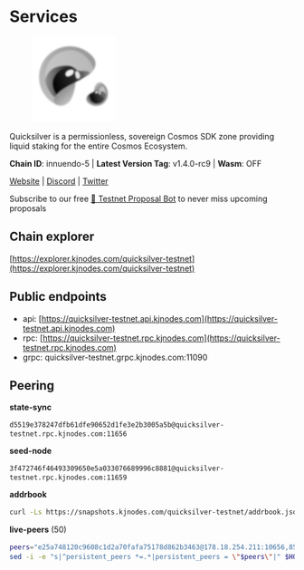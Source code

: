 # Services

<figure><img src="https://raw.githubusercontent.com/kj89/cosmos-images/main/logos/quicksilver.png" width="150" alt=""><figcaption></figcaption></figure>

Quicksilver is a permissionless, sovereign Cosmos SDK zone providing liquid staking for the entire Cosmos Ecosystem.

**Chain ID**: innuendo-5 | **Latest Version Tag**: v1.4.0-rc9 | **Wasm**: OFF

[Website](https://quicksilver.zone) | [Discord](https://discord.gg/quicksilverprotocol) | [Twitter](https://twitter.com/quicksilverzone)



Subscribe to our free [🤖 Testnet Proposal Bot](https://t.me/kjnodes_testnet_proposal_bot) to never miss upcoming proposals


## Chain explorer
[https://explorer.kjnodes.com/quicksilver-testnet](https://explorer.kjnodes.com/quicksilver-testnet)

## Public endpoints

* api: [https://quicksilver-testnet.api.kjnodes.com](https://quicksilver-testnet.api.kjnodes.com)
* rpc: [https://quicksilver-testnet.rpc.kjnodes.com](https://quicksilver-testnet.rpc.kjnodes.com)
* grpc: quicksilver-testnet.grpc.kjnodes.com:11090

## Peering

**state-sync**

```text
d5519e378247dfb61dfe90652d1fe3e2b3005a5b@quicksilver-testnet.rpc.kjnodes.com:11656
```

**seed-node**

```text
3f472746f46493309650e5a033076689996c8881@quicksilver-testnet.rpc.kjnodes.com:11659
```

**addrbook**
```bash
curl -Ls https://snapshots.kjnodes.com/quicksilver-testnet/addrbook.json > $HOME/.quicksilverd/config/addrbook.json
```

**live-peers** (50)
```bash
peers="e25a748120c9608c1d2a70fafa75178d862b3463@178.18.254.211:10656,858ba6bc33a6d13fdd9ddad344d788dcf91cf565@142.132.151.99:15651,0a3ac40a7a4ce35978c4da97be2eb6974bc3c58b@185.252.233.217:46656,2096650d8586b858d3369205f3b46ac4c765bc8e@65.109.53.155:26656,c409d9297f85d1290b4d6b208a1e66015c51434d@5.161.145.173:26656,5c2a752c9b1952dbed075c56c600c3a79b58c395@95.214.55.232:27026,a288baa951cbe92b253c01c3936d930af1d56424@5.161.142.236:26656,d5519e378247dfb61dfe90652d1fe3e2b3005a5b@65.109.68.190:11656,2be586e675b0f55c96905cc83496861c64112f44@65.108.99.224:56656,42f87cb55d5fdd222da28023613c66857398c4b8@5.22.223.252:26656,3519e61e653db97f5d1c7f1bec9b0072bca4d5fe@144.76.45.59:16656,a49d8d304e96350272dca24934b8295bc81d75d2@23.227.200.10:26656,1c4274460224753e8080d0efd16c0ed88fe27fc0@51.195.145.103:26656,0551eaa0db7097274410ee27a71672817e314b83@167.235.245.191:26656,f0621c59ca7cfba98015ae2a47886fc3d9c0020c@94.130.132.227:2060,1bb8de1360e51ed35f7c9a39d4039bfc51900730@5.9.61.120:11656,796e72ffc343c187cd5e8397c0c09c0671d228e0@185.16.39.51:26656,ee6bae1a6d4a1e07f1e4bc7963cabedc6b73426e@94.130.137.119:26656,b06ee574cf0b8641611c709a36b21c103d968c18@162.55.245.219:11656,9e0604571aa20314c2261d70b7d8823414702715@51.159.141.209:26656,87d4e2b90141d5d52ed04387db4a46408c3fd66c@35.228.160.230:26656,dc88be3a0075ce429a423237abe223a9528ce0df@65.108.204.119:31656,03332cdbc3d354846a18992effbb8c20aa28f52a@65.21.133.125:28656,70c7663dba3b5181f1c3b8c92824dad070771ac6@217.13.223.167:56656,e6bf4eca6a11035c06be529cb8c3758c2c00908f@213.170.135.20:26656,a637b94cb989909cc182623748ef179b0659f148@65.109.23.114:11156,25b8b792bb14e8bfdcdfa163a14710d5645a4eba@148.251.91.77:20656,e0f0703e9ce343c46e0ec01b19216715e817b358@65.109.85.170:28656,13564ca7ffcc8fa6bcc6d405c96fe8c724ec17da@88.99.213.25:11656,78d271e4b4692ff1ee8490f3825a541558b31870@65.21.95.46:28656,46f97e49a49694aead28c27be2c19300f509e273@65.108.129.94:26656,8ff8a186fe9cbc70d0f34891fa051f87e561a48b@158.160.0.93:26656,78acdbabc08231765444b3143a222d433a5157e1@142.132.205.94:15651,bdb93c655989b2c1882339fabb013317066dda56@95.214.52.138:26676,41f7d7004cace7bd1760a5f980a86123700c8f1d@82.100.58.116:26656,af8cfa944802a9bd510fc3407950a15e8be86c31@213.239.217.52:30656,b91f0ece92f0e2cc264176b29b51a6db886e020c@84.46.246.109:26656,d4d83e209a2b096859821228ea17475f9a487a48@23.88.0.170:15651,97377c16946f8e1fa69e7c2c6b7feb32c2090f09@116.202.227.117:11656,be637bd74973424c825c14c99b71f652fbabb48e@65.21.123.172:22656,1452d484454c0f93ddf3cbf987ce1b9cadd8f23f@65.21.95.180:37656,a37474c1f254cd4b16d924327a755c914e8e7d86@65.109.30.53:26656,74abcb5243d4ffc43de6ad1a288d8e50adcd467e@65.109.80.176:20656,ac6068dc650358a0c8f7b774630367ba2c70fa1f@93.190.141.68:21026,532625a997a6f891405202968607f72afe004f15@202.61.225.157:26666,8a7c6e39ada0957c42cd716cb449c7df99ec299a@195.3.221.13:56676,9a60250367f370dc7395c7a5b0d503cec544188f@65.108.230.113:20026,f6f1e4a0baf856ff7d7f6d12868a201282914314@65.109.89.5:26656,9434d151be05e013cb0f20d27b699c8272ec4c89@65.109.82.111:29656,d0d0903d8c2f514c92284341d48aa422d4e37740@78.47.198.121:21026"
sed -i -e "s|^persistent_peers *=.*|persistent_peers = \"$peers\"|" $HOME/.quicksilverd/config/config.toml
```
